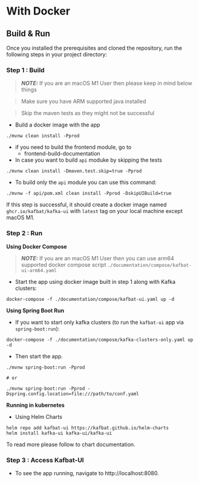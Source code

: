 # With Docker

## Build & Run

Once you installed the prerequisites and cloned the repository, run the following steps in your project directory:

### Step 1 : Build

> _**NOTE:**_ If you are an macOS M1 User then please keep in mind below things

> Make sure you have ARM supported java installed

> Skip the maven tests as they might not be successful

* Build a docker image with the app

```
./mvnw clean install -Pprod
```

* if you need to build the frontend module, go to
  * frontend-build-documentation
* In case you want to build `api` moduke by skipping the tests

```
./mvnw clean install -Dmaven.test.skip=true -Pprod
```

* To build only the `api` module you can use this command:

```
./mvnw -f api/pom.xml clean install -Pprod -DskipUIBuild=true
```

If this step is successful, it should create a docker image named `ghcr.io/kafbat/kafka-ui` with `latest` tag on your local machine except macOS M1.

### Step 2 : Run

**Using Docker Compose**

> _**NOTE:**_ If you are an macOS M1 User then you can use arm64 supported docker compose script `./documentation/compose/kafbat-ui-arm64.yaml`

* Start the app using docker image built in step 1 along with Kafka clusters:

```
docker-compose -f ./documentation/compose/kafbat-ui.yaml up -d
```

**Using Spring Boot Run**

* If you want to start only kafka clusters (to run the `kafbat-ui` app via `spring-boot:run`):

```
docker-compose -f ./documentation/compose/kafka-clusters-only.yaml up -d
```

* Then start the app.

```
./mvnw spring-boot:run -Pprod

# or

./mvnw spring-boot:run -Pprod -Dspring.config.location=file:///path/to/conf.yaml
```

**Running in kubernetes**

* Using Helm Charts

```
helm repo add kafbat-ui https://kafbat.github.io/helm-charts
helm install kafka-ui kafka-ui/kafka-ui
```

To read more please follow to chart documentation.

### Step 3 : Access Kafbat-UI

* To see the app running, navigate to http://localhost:8080.
